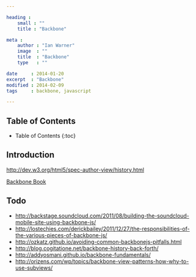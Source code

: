 ```yaml
---

heading :
    small : ""
    title : "Backbone"

meta :
    author : "Ian Warner"
    image  : ""
    title  : "Backbone"
    type   : ""

date     : 2014-01-20
excerpt  : "Backbone"
modified : 2014-02-09
tags     : backbone, javascript

---
```


## Table of Contents
* Table of Contents
{:toc}

## Introduction
http://dev.w3.org/html5/spec-author-view/history.html

[Backbone Book](http://addyosmani.github.io/backbone-fundamentals/#backbone-basics)

## Todo
* http://backstage.soundcloud.com/2011/08/building-the-soundcloud-mobile-site-using-backbone-js/
* http://lostechies.com/derickbailey/2011/12/27/the-responsibilities-of-the-various-pieces-of-backbone-js/
* http://ozkatz.github.io/avoiding-common-backbonejs-pitfalls.html
* http://blog.cogitatione.net/backbone-history-back-forth/
* http://addyosmani.github.io/backbone-fundamentals/
* http://orizens.com/wp/topics/backbone-view-patterns-how-why-to-use-subviews/